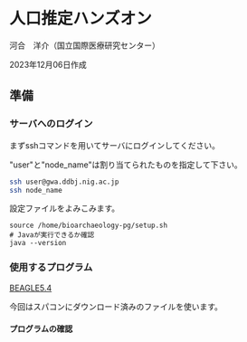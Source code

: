 # 人口推定ハンズオン

河合　洋介（国立国際医療研究センター）

2023年12月06日作成

## 準備

### サーバへのログイン

まずsshコマンドを用いてサーバにログインしてください。

"user"と"node_name"は割り当てられたものを指定して下さい。

```sh
ssh user@gwa.ddbj.nig.ac.jp
ssh node_name
```

設定ファイルをよみこみます。

```
source /home/bioarchaeology-pg/setup.sh
# Javaが実行できるか確認
java --version
```

### 使用するプログラム

[BEAGLE5.4](http://faculty.washington.edu/browning/beagle/beagle.html)

今回はスパコンにダウンロード済みのファイルを使います。

#### プログラムの確認
```
